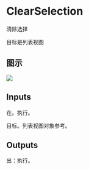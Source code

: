 # ClearSelection

清除选择

目标是列表视图

## 图示

![]($-20221218-19441338.png)

## Inputs

在。执行。

目标。列表视图对象参考。  

## Outputs

出：执行。

